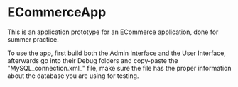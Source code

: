 # ECommerceApp

This is an application prototype for an ECommerce application, done for summer practice.

To use the app, first build both the Admin Interface and the User Interface, afterwards go into their Debug folders and copy-paste the "MySQL_connection.xml_" file, make sure the file has the proper information about the database you are using for testing.